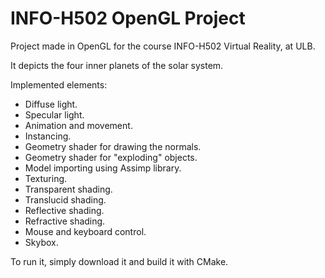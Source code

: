 
# INFO-H502 OpenGL Project

Project made in OpenGL for the course INFO-H502 Virtual Reality, at ULB.

It depicts the four inner planets of the solar system.

Implemented elements:  
  - Diffuse light.  
  - Specular light.  
  - Animation and movement.  
  - Instancing.  
  - Geometry shader for drawing the normals.  
  - Geometry shader for "exploding" objects.  
  - Model importing using Assimp library.  
  - Texturing.  
  - Transparent shading.  
  - Translucid shading.  
  - Reflective shading.  
  - Refractive shading.  
  - Mouse and keyboard control.  
  - Skybox.  
  
To run it, simply download it and build it with CMake.
